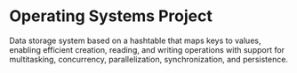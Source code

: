 # Operating Systems Project

Data storage system based on a hashtable that maps keys to values, enabling efficient creation, reading, and writing operations with support for multitasking, concurrency, parallelization, synchronization, and persistence.
